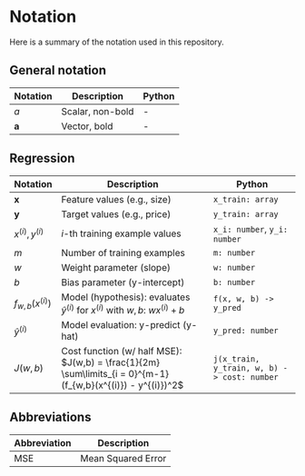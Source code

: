 # Notation

Here is a summary of the notation used in this repository.

## General notation

| Notation     | Description      | Python |
| ------------ | ---------------- | ------ |
| $a$          | Scalar, non-bold | -      |
| $\mathbf{a}$ | Vector, bold     | -      |

## Regression

| Notation           | Description                                                                                                   | Python                                      |
| ------------------ | ------------------------------------------------------------------------------------------------------------- | ------------------------------------------- |
| $\mathbf{x}$       | Feature values (e.g., size)                                                                                   | `x_train: array`                            |
| $\mathbf{y}$       | Target values (e.g., price)                                                                                   | `y_train: array`                            |
| $x^{(i)}, y^{(i)}$ | $i$-th training example values                                                                                | `x_i: number`, `y_i: number`                |
| $m$                | Number of training examples                                                                                   | `m: number`                                 |
| $w$                | Weight parameter (slope)                                                                                      | `w: number`                                 |
| $b$                | Bias parameter (y-intercept)                                                                                  | `b: number`                                 |
| $f_{w,b}(x^{(i)})$ | Model (hypothesis): evaluates $\hat{y}^{(i)}$ for $x^{(i)}$ with $w, b$: $wx^{(i)} + b$                       | `f(x, w, b) -> y_pred`                      |
| $\hat{y}^{(i)}$    | Model evaluation: y-predict (y-hat)                                                                           | `y_pred: number`                            |
| $J(w, b)$          | Cost function (w/ half MSE): $J(w,b) = \frac{1}{2m} \sum\limits_{i = 0}^{m-1} (f_{w,b}(x^{(i)}) - y^{(i)})^2$ | `j(x_train, y_train, w, b) -> cost: number` |

## Abbreviations

| Abbreviation | Description        |
| ------------ | ------------------ |
| MSE          | Mean Squared Error |
